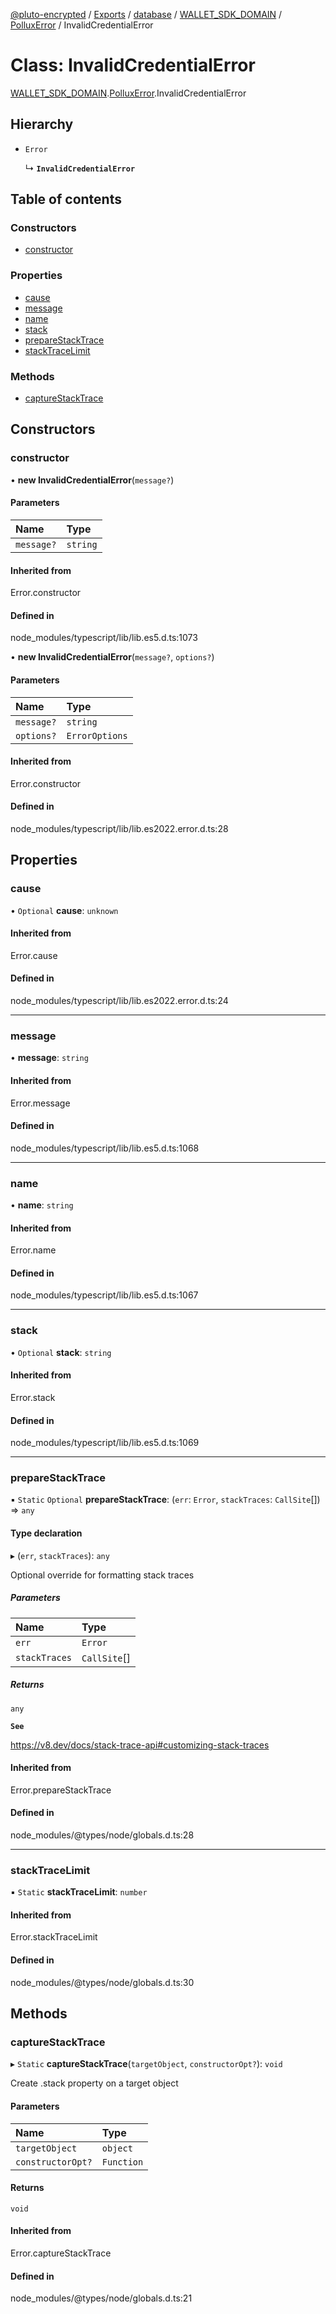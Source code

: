 [@pluto-encrypted](../README.md) / [Exports](../modules.md) / [database](../modules/database-1.md) / [WALLET\_SDK\_DOMAIN](../modules/database-1.WALLET_SDK_DOMAIN.md) / [PolluxError](../modules/database-1.WALLET_SDK_DOMAIN.PolluxError.md) / InvalidCredentialError

# Class: InvalidCredentialError

[WALLET\_SDK\_DOMAIN](../modules/database-1.WALLET_SDK_DOMAIN.md).[PolluxError](../modules/database-1.WALLET_SDK_DOMAIN.PolluxError.md).InvalidCredentialError

## Hierarchy

- `Error`

  ↳ **`InvalidCredentialError`**

## Table of contents

### Constructors

- [constructor](database-1.WALLET_SDK_DOMAIN.PolluxError.InvalidCredentialError.md#constructor)

### Properties

- [cause](database-1.WALLET_SDK_DOMAIN.PolluxError.InvalidCredentialError.md#cause)
- [message](database-1.WALLET_SDK_DOMAIN.PolluxError.InvalidCredentialError.md#message)
- [name](database-1.WALLET_SDK_DOMAIN.PolluxError.InvalidCredentialError.md#name)
- [stack](database-1.WALLET_SDK_DOMAIN.PolluxError.InvalidCredentialError.md#stack)
- [prepareStackTrace](database-1.WALLET_SDK_DOMAIN.PolluxError.InvalidCredentialError.md#preparestacktrace)
- [stackTraceLimit](database-1.WALLET_SDK_DOMAIN.PolluxError.InvalidCredentialError.md#stacktracelimit)

### Methods

- [captureStackTrace](database-1.WALLET_SDK_DOMAIN.PolluxError.InvalidCredentialError.md#capturestacktrace)

## Constructors

### constructor

• **new InvalidCredentialError**(`message?`)

#### Parameters

| Name | Type |
| :------ | :------ |
| `message?` | `string` |

#### Inherited from

Error.constructor

#### Defined in

node_modules/typescript/lib/lib.es5.d.ts:1073

• **new InvalidCredentialError**(`message?`, `options?`)

#### Parameters

| Name | Type |
| :------ | :------ |
| `message?` | `string` |
| `options?` | `ErrorOptions` |

#### Inherited from

Error.constructor

#### Defined in

node_modules/typescript/lib/lib.es2022.error.d.ts:28

## Properties

### cause

• `Optional` **cause**: `unknown`

#### Inherited from

Error.cause

#### Defined in

node_modules/typescript/lib/lib.es2022.error.d.ts:24

___

### message

• **message**: `string`

#### Inherited from

Error.message

#### Defined in

node_modules/typescript/lib/lib.es5.d.ts:1068

___

### name

• **name**: `string`

#### Inherited from

Error.name

#### Defined in

node_modules/typescript/lib/lib.es5.d.ts:1067

___

### stack

• `Optional` **stack**: `string`

#### Inherited from

Error.stack

#### Defined in

node_modules/typescript/lib/lib.es5.d.ts:1069

___

### prepareStackTrace

▪ `Static` `Optional` **prepareStackTrace**: (`err`: `Error`, `stackTraces`: `CallSite`[]) => `any`

#### Type declaration

▸ (`err`, `stackTraces`): `any`

Optional override for formatting stack traces

##### Parameters

| Name | Type |
| :------ | :------ |
| `err` | `Error` |
| `stackTraces` | `CallSite`[] |

##### Returns

`any`

**`See`**

https://v8.dev/docs/stack-trace-api#customizing-stack-traces

#### Inherited from

Error.prepareStackTrace

#### Defined in

node_modules/@types/node/globals.d.ts:28

___

### stackTraceLimit

▪ `Static` **stackTraceLimit**: `number`

#### Inherited from

Error.stackTraceLimit

#### Defined in

node_modules/@types/node/globals.d.ts:30

## Methods

### captureStackTrace

▸ `Static` **captureStackTrace**(`targetObject`, `constructorOpt?`): `void`

Create .stack property on a target object

#### Parameters

| Name | Type |
| :------ | :------ |
| `targetObject` | `object` |
| `constructorOpt?` | `Function` |

#### Returns

`void`

#### Inherited from

Error.captureStackTrace

#### Defined in

node_modules/@types/node/globals.d.ts:21
